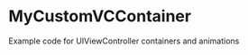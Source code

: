 MyCustomVCContainer
===================

Example code for UIViewController containers and animations
